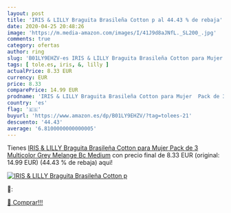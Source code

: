 ```yaml
---
layout: post
title: 'IRIS & LILLY Braguita Brasileña Cotton p al 44.43 % de rebaja'
date: 2020-04-25 20:48:26
image: 'https://m.media-amazon.com/images/I/41J9d8aJNfL._SL200_.jpg'
comments: true
category: ofertas
author: ring
slug: 'B01LY9EHZV-es IRIS & LILLY Braguita Brasileña Cotton para Mujer Pack de...'
tags: [ tole.es, iris, &, lilly ]
actualPrice: 8.33 EUR
currency: EUR
price: 8.33
comparePrice: 14.99 EUR
prodname: 'IRIS & LILLY Braguita Brasileña Cotton para Mujer  Pack de 3  Multicolor  Grey Melange Bc   Medium'
country: 'es'
flag: '🇪🇸'
buyurl: 'https://www.amazon.es/dp/B01LY9EHZV/?tag=tolees-21'
descuento: '44.43'
average: '6.8100000000000005'
---
```


Tienes [IRIS & LILLY Braguita Brasileña Cotton para Mujer  Pack de 3  Multicolor  Grey Melange Bc   Medium](https://www.amazon.es/dp/B01LY9EHZV/?tag=tolees-21) con precio final de  8.33 EUR (original: 14.99 EUR) (44.43 %  de rebaja) aqui!

[![IRIS & LILLY Braguita Brasileña Cotton p](https://m.media-amazon.com/images/I/41J9d8aJNfL._SL200_.jpg)](https://www.amazon.es/dp/B01LY9EHZV/?tag=tolees-21)

🔎:


[🛒 Comprar!!!](https://www.amazon.es/dp/B01LY9EHZV/?tag=tolees-21)
